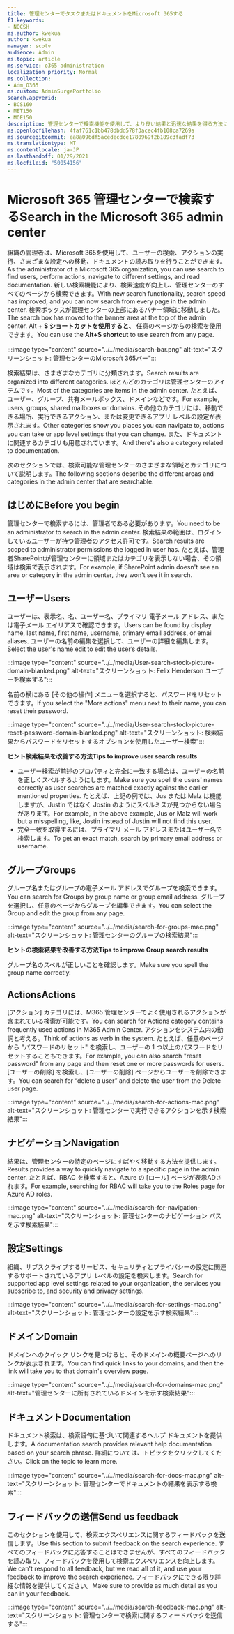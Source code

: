 ```yaml
---
title: 管理センターでタスクまたはドキュメントをMicrosoft 365する
f1.keywords:
- NOCSH
ms.author: kwekua
author: kwekua
manager: scotv
audience: Admin
ms.topic: article
ms.service: o365-administration
localization_priority: Normal
ms.collection:
- Adm_O365
ms.custom: AdminSurgePortfolio
search.appverid:
- BCS160
- MET150
- MOE150
description: 管理センターで検索機能を使用して、より良い結果と迅速な結果を得る方法について学習します。
ms.openlocfilehash: 4faf761c1bb478dbdd578f3acec4fb108ca7269a
ms.sourcegitcommit: ea8a096df5acedecdce1780969f2b189c3fadf73
ms.translationtype: MT
ms.contentlocale: ja-JP
ms.lasthandoff: 01/29/2021
ms.locfileid: "50054156"
---
```

# <a name="search-in-the-microsoft-365-admin-center"></a><span data-ttu-id="3d082-103">Microsoft 365 管理センターで検索する</span><span class="sxs-lookup"><span data-stu-id="3d082-103">Search in the Microsoft 365 admin center</span></span>

<span data-ttu-id="3d082-104">組織の管理者は、Microsoft 365を使用して、ユーザーの検索、アクションの実行、さまざまな設定への移動、ドキュメントの読み取りを行うことができます。</span><span class="sxs-lookup"><span data-stu-id="3d082-104">As the administrator of a Microsoft 365 organization, you can use search to find users, perform actions, navigate to different settings, and read documentation.</span></span> <span data-ttu-id="3d082-105">新しい検索機能により、検索速度が向上し、管理センターのすべてのページから検索できます。</span><span class="sxs-lookup"><span data-stu-id="3d082-105">With new search functionality, search speed has improved, and you can now search from every page in the admin center.</span></span> <span data-ttu-id="3d082-106">検索ボックスが管理センターの上部にあるバナー領域に移動しました。</span><span class="sxs-lookup"><span data-stu-id="3d082-106">The search box has moved to the banner area at the top of the admin center.</span></span> <span data-ttu-id="3d082-107">Alt + **S ショートカットを使用すると、** 任意のページからの検索を使用できます。</span><span class="sxs-lookup"><span data-stu-id="3d082-107">You can use the **Alt+S shortcut** to use search from any page.</span></span>

:::image type="content" source="../../media/search-bar.png" alt-text="スクリーンショット: 管理センターのMicrosoft 365バー":::

<span data-ttu-id="3d082-109">検索結果は、さまざまなカテゴリに分類されます。</span><span class="sxs-lookup"><span data-stu-id="3d082-109">Search results are organized into different categories.</span></span> <span data-ttu-id="3d082-110">ほとんどのカテゴリは管理センターのアイテムです。</span><span class="sxs-lookup"><span data-stu-id="3d082-110">Most of the categories are items in the admin center.</span></span> <span data-ttu-id="3d082-111">たとえば、ユーザー、グループ、共有メールボックス、ドメインなどです。</span><span class="sxs-lookup"><span data-stu-id="3d082-111">For example, users, groups, shared mailboxes or domains.</span></span> <span data-ttu-id="3d082-112">その他のカテゴリには、移動できる場所、実行できるアクション、または変更できるアプリ レベルの設定が表示されます。</span><span class="sxs-lookup"><span data-stu-id="3d082-112">Other categories show you places you can navigate to, actions you can take or app level settings that you can change.</span></span> <span data-ttu-id="3d082-113">また、ドキュメントに関連するカテゴリも用意されています。</span><span class="sxs-lookup"><span data-stu-id="3d082-113">And there's also a category related to documentation.</span></span>

<span data-ttu-id="3d082-114">次のセクションでは、検索可能な管理センターのさまざまな領域とカテゴリについて説明します。</span><span class="sxs-lookup"><span data-stu-id="3d082-114">The following sections describe the different areas and categories in the admin center that are searchable.</span></span>

## <a name="before-you-begin"></a><span data-ttu-id="3d082-115">はじめに</span><span class="sxs-lookup"><span data-stu-id="3d082-115">Before you begin</span></span>

<span data-ttu-id="3d082-116">管理センターで検索するには、管理者である必要があります。</span><span class="sxs-lookup"><span data-stu-id="3d082-116">You need to be an administrator to search in the admin center.</span></span> <span data-ttu-id="3d082-117">検索結果の範囲は、ログインしているユーザーが持つ管理者のアクセス許可です。</span><span class="sxs-lookup"><span data-stu-id="3d082-117">Search results are scoped to administrator permissions the logged in user has.</span></span> <span data-ttu-id="3d082-118">たとえば、管理者SharePointが管理センターに領域またはカテゴリを表示しない場合、その領域は検索で表示されます。</span><span class="sxs-lookup"><span data-stu-id="3d082-118">For example, if SharePoint admin doesn't see an area or category in the admin center, they won't see it in search.</span></span>

## <a name="users"></a><span data-ttu-id="3d082-119">ユーザー</span><span class="sxs-lookup"><span data-stu-id="3d082-119">Users</span></span>

<span data-ttu-id="3d082-120">ユーザーは、表示名、名、ユーザー名、プライマリ 電子メール アドレス、または電子メール エイリアスで確認できます。</span><span class="sxs-lookup"><span data-stu-id="3d082-120">Users can be found by display name, last name, first name, username, primary email address, or email aliases.</span></span> <span data-ttu-id="3d082-121">ユーザーの名前の編集を選択して、ユーザーの詳細を編集します。</span><span class="sxs-lookup"><span data-stu-id="3d082-121">Select the user's name edit to edit the user’s details.</span></span>

:::image type="content" source="../../media/User-search-stock-picture-domain-blanked.png" alt-text="スクリーンショット: Felix Henderson ユーザーを検索する":::

<span data-ttu-id="3d082-123">名前の横にある [その他の操作] メニューを選択すると、パスワードをリセットできます。</span><span class="sxs-lookup"><span data-stu-id="3d082-123">If you select the "More actions" menu next to their name, you can reset their password.</span></span>

:::image type="content" source="../../media/User-search-stock-picture-reset-password-domain-blanked.png" alt-text="スクリーンショット: 検索結果からパスワードをリセットするオプションを使用したユーザー検索":::

<span data-ttu-id="3d082-125">**ヒント検索結果を改善する方法**</span><span class="sxs-lookup"><span data-stu-id="3d082-125">**Tips to improve user search results**</span></span>

- <span data-ttu-id="3d082-126">ユーザー検索が前述のプロパティと完全に一致する場合は、ユーザーの名前を正しくスペルするようにします。</span><span class="sxs-lookup"><span data-stu-id="3d082-126">Make sure you spell the users' names correctly as user searches are matched exactly against the earlier mentioned properties.</span></span> <span data-ttu-id="3d082-127">たとえば、上記の例では、Jus または Malz は機能しますが、Justin ではなく Jostin のようにスペルミスが見つからない場合があります。</span><span class="sxs-lookup"><span data-stu-id="3d082-127">For example, in the above example, Jus or Malz will work but a misspelling, like, Jostin instead of Justin will not find this user.</span></span>
- <span data-ttu-id="3d082-128">完全一致を取得するには、プライマリ メール アドレスまたはユーザー名で検索します。</span><span class="sxs-lookup"><span data-stu-id="3d082-128">To get an exact match, search by primary email address or username.</span></span>

## <a name="groups"></a><span data-ttu-id="3d082-129">グループ</span><span class="sxs-lookup"><span data-stu-id="3d082-129">Groups</span></span>

<span data-ttu-id="3d082-130">グループ名またはグループの電子メール アドレスでグループを検索できます。</span><span class="sxs-lookup"><span data-stu-id="3d082-130">You can search for Groups by group name or group email address.</span></span> <span data-ttu-id="3d082-131">グループを選択し、任意のページからグループを編集できます。</span><span class="sxs-lookup"><span data-stu-id="3d082-131">You can select the Group and edit the group from any page.</span></span>

:::image type="content" source="../../media/search-for-groups-mac.png" alt-text="スクリーンショット: 管理センターのグループの検索結果":::

<span data-ttu-id="3d082-133">**ヒントの検索結果を改善する方法**</span><span class="sxs-lookup"><span data-stu-id="3d082-133">**Tips to improve Group search results**</span></span>

<span data-ttu-id="3d082-134">グループ名のスペルが正しいことを確認します。</span><span class="sxs-lookup"><span data-stu-id="3d082-134">Make sure you spell the group name correctly.</span></span>

## <a name="actions"></a><span data-ttu-id="3d082-135">Actions</span><span class="sxs-lookup"><span data-stu-id="3d082-135">Actions</span></span>

<span data-ttu-id="3d082-136">[アクション] カテゴリには、M365 管理センターでよく使用されるアクションが含まれている検索が可能です。</span><span class="sxs-lookup"><span data-stu-id="3d082-136">You can search for Actions category contains frequently used actions in M365 Admin Center.</span></span> <span data-ttu-id="3d082-137">アクションをシステム内の動詞と考える。</span><span class="sxs-lookup"><span data-stu-id="3d082-137">Think of actions as verb in the system.</span></span> <span data-ttu-id="3d082-138">たとえば、任意のページから "パスワードのリセット" を検索し、ユーザーの 1 つ以上のパスワードをリセットすることもできます。</span><span class="sxs-lookup"><span data-stu-id="3d082-138">For example, you can also search "reset password" from any page and then reset one or more passwords for users.</span></span> <span data-ttu-id="3d082-139">[ユーザーの削除] を検索し、[ユーザーの削除] ページからユーザーを削除できます。</span><span class="sxs-lookup"><span data-stu-id="3d082-139">You can search for “delete a user” and delete the user from the Delete user page.</span></span>

:::image type="content" source="../../media/search-for-actions-mac.png" alt-text="スクリーンショット: 管理センターで実行できるアクションを示す検索結果":::

## <a name="navigation"></a><span data-ttu-id="3d082-141">ナビゲーション</span><span class="sxs-lookup"><span data-stu-id="3d082-141">Navigation</span></span>

<span data-ttu-id="3d082-142">結果は、管理センターの特定のページにすばやく移動する方法を提供します。</span><span class="sxs-lookup"><span data-stu-id="3d082-142">Results provides a way to quickly navigate to a specific page in the admin center.</span></span> <span data-ttu-id="3d082-143">たとえば、RBAC を検索すると、Azure の [ロール] ページが表示ADされます。</span><span class="sxs-lookup"><span data-stu-id="3d082-143">For example, searching for RBAC will take you to the Roles page for Azure AD roles.</span></span>

:::image type="content" source="../../media/search-for-navigation-mac.png" alt-text="スクリーンショット: 管理センターのナビゲーション パスを示す検索結果":::

## <a name="settings"></a><span data-ttu-id="3d082-145">設定</span><span class="sxs-lookup"><span data-stu-id="3d082-145">Settings</span></span>

<span data-ttu-id="3d082-146">組織、サブスクライブするサービス、セキュリティとプライバシーの設定に関連するサポートされているアプリ レベルの設定を検索します。</span><span class="sxs-lookup"><span data-stu-id="3d082-146">Search for supported app level settings related to your organization, the services you subscribe to, and security and privacy settings.</span></span>

:::image type="content" source="../../media/search-for-settings-mac.png" alt-text="スクリーンショット: 管理センターの設定を示す検索結果":::

## <a name="domain"></a><span data-ttu-id="3d082-148">ドメイン</span><span class="sxs-lookup"><span data-stu-id="3d082-148">Domain</span></span>

<span data-ttu-id="3d082-149">ドメインへのクイック リンクを見つけると、そのドメインの概要ページへのリンクが表示されます。</span><span class="sxs-lookup"><span data-stu-id="3d082-149">You can find quick links to your domains, and then the link will take you to that domain's overview page.</span></span>

:::image type="content" source="../../media/search-for-domains-mac.png" alt-text="管理センターに所有されているドメインを示す検索結果":::

## <a name="documentation"></a><span data-ttu-id="3d082-151">ドキュメント</span><span class="sxs-lookup"><span data-stu-id="3d082-151">Documentation</span></span>

<span data-ttu-id="3d082-152">ドキュメント検索は、検索語句に基づいて関連するヘルプ ドキュメントを提供します。</span><span class="sxs-lookup"><span data-stu-id="3d082-152">A documentation search provides relevant help documentation based on your search phrase.</span></span> <span data-ttu-id="3d082-153">詳細については、トピックをクリックしてください。</span><span class="sxs-lookup"><span data-stu-id="3d082-153">Click on the topic to learn more.</span></span>

:::image type="content" source="../../media/search-for-docs-mac.png" alt-text="スクリーンショット: 管理センターでドキュメントの結果を表示する検索":::

## <a name="send-us-feedback"></a><span data-ttu-id="3d082-155">フィードバックの送信</span><span class="sxs-lookup"><span data-stu-id="3d082-155">Send us feedback</span></span>

<span data-ttu-id="3d082-156">このセクションを使用して、検索エクスペリエンスに関するフィードバックを送信します。</span><span class="sxs-lookup"><span data-stu-id="3d082-156">Use this section to submit feedback on the search experience.</span></span> <span data-ttu-id="3d082-157">すべてのフィードバックに応答することはできませんが、すべてのフィードバックを読み取り、フィードバックを使用して検索エクスペリエンスを向上します。</span><span class="sxs-lookup"><span data-stu-id="3d082-157">We can't respond to all feedback, but we read all of it, and use your feedback to improve the search experience.</span></span> <span data-ttu-id="3d082-158">フィードバックにできる限り詳細な情報を提供してください。</span><span class="sxs-lookup"><span data-stu-id="3d082-158">Make sure to provide as much detail as you can in your feedback.</span></span>

:::image type="content" source="../../media/search-feedback-mac.png" alt-text="スクリーンショット: 管理センターで検索に関するフィードバックを送信する":::